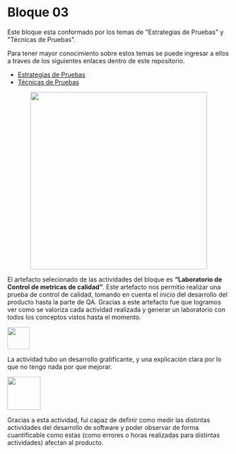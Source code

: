 # Bloque 03

Este bloque esta conformado por los temas de "Estrategias de Pruebas" y "Técnicas de Pruebas".

Para tener mayor conocimiento sobre estos temas se puede ingresar a ellos a traves de los siguientes enlaces dentro de este repositorio.
- <a href="https://github.com/srgiola/Portafolio_IngSoftware/tree/master/01%20-%20Introducci%C3%B3n%20a%20la%20Ingenier%C3%ADa%20de%20Software" 
    target=”_blank”>Estrategias de Pruebas</a>
- <a href="https://github.com/srgiola/Portafolio_IngSoftware/tree/master/01%20-%20Introducci%C3%B3n%20a%20la%20Ingenier%C3%ADa%20de%20Software" 
    target=”_blank”>Técnicas de Pruebas</a>

<p align="center">
<img
    src="https://media.istockphoto.com/vectors/tiny-people-testing-quality-assurance-in-software-vector-id1273058761?k=20&m=1273058761&s=612x612&w=0&h=h3eF4kh8b0FGTQGR-HEkBKV6EipY3DEnWBrQuJJ2afE="
    width="400px"
/>
 </p>

El artefacto selecionado de las actividades del bloque es **“Laboratorio de Control de metricas de calidad”**. Este artefacto nos permitio realizar una prueba de control de calidad, tomando en cuenta el inicio del desarrollo del producto hasta la parte de QA. Gracias a este artefacto fue que logramos ver como se valoriza cada actividad realizada y generar un laboratorio con todos los conceptos vistos hasta el momento.

<p align="left">
<img
    src="https://blog.pro-optim.com/wp-content/uploads/noun_continuous-improvement_1326963.png"
    width="50px"
/>

La actividad tubo un desarrollo gratificante, y una explicación clara por lo que no tengo nada por que mejorar.
 
 </p>
 <p align="left">
<img
    src="https://i.pinimg.com/564x/e9/3b/7c/e93b7c713430bf42f7c03aba0331bcb0.jpg"
    width="75px"
/>
 </p>
 
Gracias a esta actividad, fui capaz de definir como medir las distintas actividades del desarrollo de software y poder observar de forma cuantificable como estas (como errores o horas realizadas para distintas actividades) afectan al producto.

